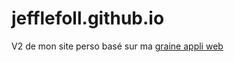 # jefflefoll.github.io
V2 de mon site perso basé sur ma [graine appli web](https://github.com/JeffLeFoll/graine-appliweb-front)

